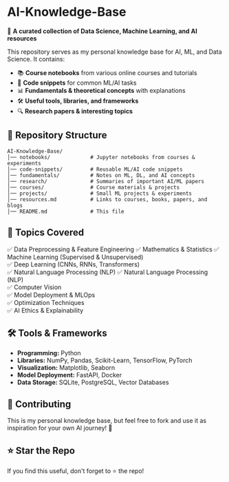 # AI-Knowledge-Base  

🚀 **A curated collection of Data Science, Machine Learning, and AI resources**  

This repository serves as my personal knowledge base for AI, ML, and Data Science. It contains:  
- 📚 **Course notebooks** from various online courses and tutorials  
- 📂 **Code snippets** for common ML/AI tasks  
- 📊 **Fundamentals & theoretical concepts** with explanations  
- 🛠️ **Useful tools, libraries, and frameworks**  
- 🔍 **Research papers & interesting topics**  

## 📁 Repository Structure  

```
AI-Knowledge-Base/
│── notebooks/             # Jupyter notebooks from courses & experiments
│── code-snippets/         # Reusable ML/AI code snippets
│── fundamentals/          # Notes on ML, DL, and AI concepts
│── research/              # Summaries of important AI/ML papers
│── courses/               # Course materials & projects
│── projects/              # Small ML projects & experiments
│── resources.md           # Links to courses, books, papers, and blogs
│── README.md              # This file
```

## 📌 Topics Covered  

✅ Data Preprocessing & Feature Engineering
✅ Mathematics & Statistics
✅ Machine Learning (Supervised & Unsupervised)  
✅ Deep Learning (CNNs, RNNs, Transformers)  
✅ Natural Language Processing (NLP)
✅ Natural Language Processing (NLP)  
✅ Computer Vision   
✅ Model Deployment & MLOps  
✅ Optimization Techniques  
✅ AI Ethics & Explainability  

## 🛠️ Tools & Frameworks  

- **Programming:** Python  
- **Libraries:** NumPy, Pandas, Scikit-Learn, TensorFlow, PyTorch  
- **Visualization:** Matplotlib, Seaborn  
- **Model Deployment:** FastAPI, Docker  
- **Data Storage:** SQLite, PostgreSQL, Vector Databases  

## 📌 Contributing  

This is my personal knowledge base, but feel free to fork and use it as inspiration for your own AI journey! 🚀  

## ⭐ Star the Repo  

If you find this useful, don't forget to ⭐ the repo!  
